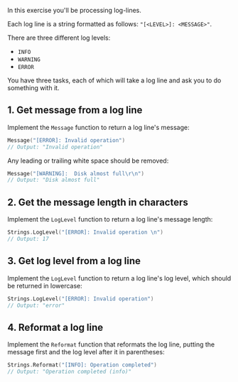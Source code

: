 In this exercise you'll be processing log-lines.

Each log line is a string formatted as follows: `"[<LEVEL>]: <MESSAGE>"`.

There are three different log levels:

- `INFO`
- `WARNING`
- `ERROR`

You have three tasks, each of which will take a log line and ask you to do something with it.

## 1. Get message from a log line

Implement the `Message` function to return a log line's message:

```go
Message("[ERROR]: Invalid operation")
// Output: "Invalid operation"
```

Any leading or trailing white space should be removed:

```go
Message("[WARNING]:  Disk almost full\r\n")
// Output: "Disk almost full"
```

## 2. Get the message length in characters

Implement the `LogLevel` function to return a log line's message length:

```go
Strings.LogLevel("[ERROR]: Invalid operation \n")
// Output: 17
```

## 3. Get log level from a log line

Implement the `LogLevel` function to return a log line's log level, which should be returned in lowercase:

```go
Strings.LogLevel("[ERROR]: Invalid operation")
// Output: "error"
```

## 4. Reformat a log line

Implement the `Reformat` function that reformats the log line, putting the message first and the log level after it in parentheses:

```go
Strings.Reformat("[INFO]: Operation completed")
// Output: "Operation completed (info)"
```
